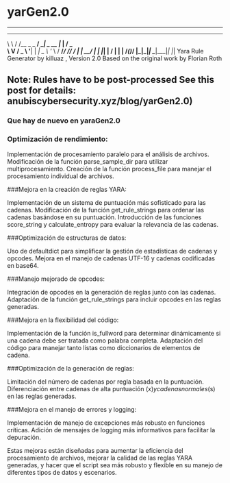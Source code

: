 # yarGen2.0
------------------------------------------------------------------------
 __   __          _____            ___   ___
 \ \ / /__ _ _ __/ ____|__ _ __   |_  | / _ \
  \ V / _ \ '__| |  _| _ \ '_ \   / __/_/ // /
   | |  __/ |  | |_| |  __/ | | | /____(_)___/ 
   |_|\___|_|   \____|\___|_| |_|
         Yara Rule Generator
         by killuaz , Version 2.0
        Based on the original work by Florian Roth

  Note: Rules have to be post-processed
  See this post for details: anubiscybersecurity.xyz/blog/yarGen2.0)
------------------------------------------------------------------------

###  Que hay de nuevo en yaraGen2.0 ### 

### Optimización de rendimiento:

Implementación de procesamiento paralelo para el análisis de archivos.
Modificación de la función parse_sample_dir para utilizar multiprocesamiento.
Creación de la función process_file para manejar el procesamiento individual de archivos.


###Mejora en la creación de reglas YARA:

Implementación de un sistema de puntuación más sofisticado para las cadenas.
Modificación de la función get_rule_strings para ordenar las cadenas basándose en su puntuación.
Introducción de las funciones score_string y calculate_entropy para evaluar la relevancia de las cadenas.


###Optimización de estructuras de datos:

Uso de defaultdict para simplificar la gestión de estadísticas de cadenas y opcodes.
Mejora en el manejo de cadenas UTF-16 y cadenas codificadas en base64.


###Manejo mejorado de opcodes:

Integración de opcodes en la generación de reglas junto con las cadenas.
Adaptación de la función get_rule_strings para incluir opcodes en las reglas generadas.


###Mejora en la flexibilidad del código:

Implementación de la función is_fullword para determinar dinámicamente si una cadena debe ser tratada como palabra completa.
Adaptación del código para manejar tanto listas como diccionarios de elementos de cadena.


###Optimización de la generación de reglas:

Limitación del número de cadenas por regla basada en la puntuación.
Diferenciación entre cadenas de alta puntuación ($x) y cadenas normales ($s) en las reglas generadas.


###Mejora en el manejo de errores y logging:

Implementación de manejo de excepciones más robusto en funciones críticas.
Adición de mensajes de logging más informativos para facilitar la depuración.



Estas mejoras están diseñadas para aumentar la eficiencia del procesamiento de archivos, mejorar la calidad de las reglas YARA generadas, y hacer que el script sea más robusto y flexible en su manejo de diferentes tipos de datos y escenarios.
